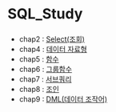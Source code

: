 # SQL_Study
###
* chap2 : [Select(조회)](chapter/chap2.sql)
* chap4 : [데이터 자료형](chapter/chap4.sql)
* chap5 : [함수](chapter/chap5.sql)
* chap6 : [그룹함수](chapter/chap6.sql)
* chap7 : [서브쿼리](chapter/chap7.sql)
* chap8 : [조인](chapter/chap8.sql)
* chap9 : [DML(데이터 조작어)](chapter/chap9.sql)

